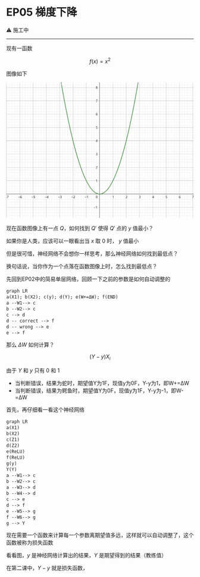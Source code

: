 # EP05 梯度下降

⚠️ 施工中

---

现有一函数

$$
f(x)=x^2
$$

图像如下

![fx](images/fx.png)

现在函数图像上有一点 $Q$，如何找到 $Q'$ 使得 $Q'$ 点的 $y$ 值最小？

如果你是人类，应该可以一眼看出当 $x$ 取 $0$ 时， $y$ 值最小

但是很可惜，神经网络不会想你一样思考，那么神经网络如何找到最低点？

换句话说，当你作为一个点落在函数图像上时，怎么找到最低点？




先回到EP02中的简易单层网络，回顾一下之前的参数是如何自动调整的

```mermaid
graph LR
a(X1); b(X2); c(y); d(Y); e(W+=ΔW); f(END)
a --W1--> c
b --W2--> c
c --> d
d -- correct --> f
d -- wrong --> e
e --> f
```

那么 $\Delta W$ 如何计算？

$$
(Y-y)X_i
$$

由于 $Y$ 和 $y$ 只有 $0$ 和 $1$

- 当判断错误，结果为蛇时，期望值Y为1F，现值y为0F，Y-y为1，即W+=ΔW
- 当判断错误，结果为鳄鱼时，期望值Y为0F，现值y为1F，Y-y为-1，即W-=ΔW



首先，再仔细看一看这个神经网络

```mermaid
graph LR
a(X1)
b(X2)
c(Z1)
d(Z2)
e(ReLU)
f(ReLU)
g(y)
Y(Y)
a --W1--> c
b --W2--> c
a --W3--> d
b --W4--> d
c --> e
d --> f
e --W5--> g
f --W6--> g
g --> Y
```

现在需要一个函数来计算每一个参数离期望值多远，这样就可以自动调整了，这个函数被称为损失函数

看看图，$y$ 是神经网络计算出的结果，$Y$ 是期望得到的结果（教练值）

在第二课中，$Y-y$ 就是损失函数，
